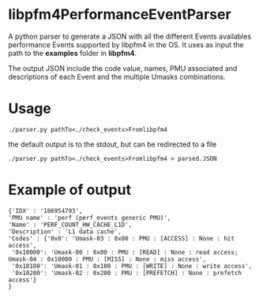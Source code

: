 # libpfm4PerformanceEventParser
A python parser to generate a JSON with all the different Events availables performance Events supported by libpfm4 in the OS. It uses as input the path to the **examples** folder in **libpfm4**.

The output JSON include the code value, names, PMU associated and descriptions of each Event and the multiple Umasks combinations.

# Usage

```./parser.py pathTo<./check_events>Fromlibpfm4```

the default output is to the stdout, but can be redirected to a file

```./parser.py pathTo<./check_events>Fromlibpfm4 > parsed.JSON```

# Example of output
```
{'IDX' : '106954793', 
'PMU name' : 'perf (perf_events generic PMU)', 
'Name' : 'PERF_COUNT_HW_CACHE_L1D', 
'Description' : 'L1 data cache', 
'Codes' : {'0x0': 'Umask-03 : 0x00 : PMU : [ACCESS] : None : hit access',
 '0x10000': 'Umask-00 : 0x00 : PMU : [READ] : None : read access; Umask-04 : 0x10000 : PMU : [MISS] : None : miss access',
 '0x10100': 'Umask-01 : 0x100 : PMU : [WRITE] : None : write access',
 '0x10200': 'Umask-02 : 0x200 : PMU : [PREFETCH] : None : prefetch access'} 
}
```
